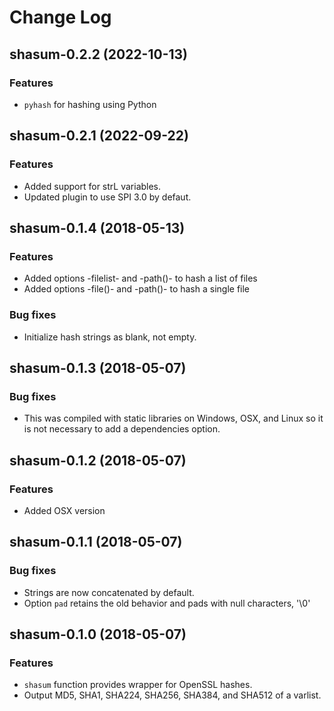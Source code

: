 Change Log
==========

## shasum-0.2.2 (2022-10-13)

### Features

- `pyhash` for hashing using Python

## shasum-0.2.1 (2022-09-22)

### Features

- Added support for strL variables.
- Updated plugin to use SPI 3.0 by defaut.

## shasum-0.1.4 (2018-05-13)

### Features

- Added options -filelist- and -path()- to hash a list of files
- Added options -file()- and -path()- to hash a single file

### Bug fixes

- Initialize hash strings as blank, not empty.

## shasum-0.1.3 (2018-05-07)

### Bug fixes

- This was compiled with static libraries on Windows, OSX, and Linux so
  it is not necessary to add a dependencies option.

## shasum-0.1.2 (2018-05-07)

### Features

- Added OSX version

## shasum-0.1.1 (2018-05-07)

### Bug fixes

- Strings are now concatenated by default.
- Option `pad` retains the old behavior and pads with null characters, '\0'

## shasum-0.1.0 (2018-05-07)

### Features

- `shasum` function provides wrapper for OpenSSL hashes.
- Output MD5, SHA1, SHA224, SHA256, SHA384, and SHA512 of a varlist.
